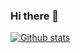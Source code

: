 ### Hi there 👋

[![Github stats](https://github-readme-stats.vercel.app/api?username=3rg1s&show_icons=true&theme=gruvbox)](https://github.com/3rg1s)


<!--
**3rg1s/3rg1s** is a ✨ _special_ ✨ repository because its `README.md` (this file) appears on your GitHub profile.

Here are some ideas to get you started:

- 🔭 I’m currently working on ...
- 🌱 I’m currently learning ...
- 👯 I’m looking to collaborate on ...
- 🤔 I’m looking for help with ...
- 💬 Ask me about ...
- 📫 How to reach me: ...
- 😄 Pronouns: ...
- ⚡ Fun fact: ...
-->
